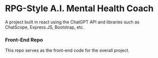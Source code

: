 # RPG-Style A.I. Mental Health Coach

A project built in react using the ChatGPT API and libraries such as ChatScope, Express.JS, Bootstrap, etc.

### Front-End Repo

This repo serves as the front-end code for the overall project.
